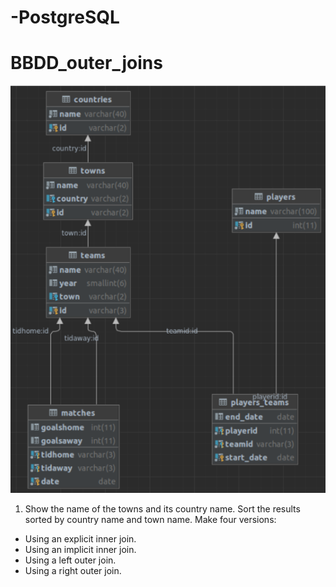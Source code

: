 # -PostgreSQL


# BBDD_outer_joins

![](https://github.com/zazi479/-PostgreSQL/blob/054b0cfa57bd9e839ee6c5712184f1b6634c9d8b/mapa%20bases%20postgre.png)


1. Show the name of the towns and its country name. Sort the results sorted by country name and town name. Make four versions:
- Using an explicit inner join.
- Using an implicit inner join.
- Using a left outer join.
- Using a right outer join.
